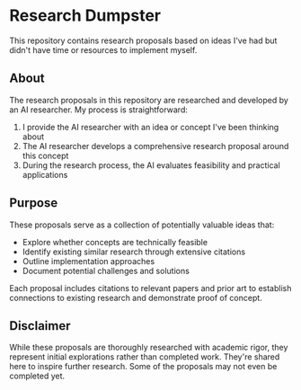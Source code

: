 # Research Dumpster

This repository contains research proposals based on ideas I've had but didn't have time or resources to implement myself.

## About

The research proposals in this repository are researched and developed by an AI researcher. My process is straightforward:

1. I provide the AI researcher with an idea or concept I've been thinking about
2. The AI researcher develops a comprehensive research proposal around this concept
3. During the research process, the AI evaluates feasibility and practical applications

## Purpose

These proposals serve as a collection of potentially valuable ideas that:
- Explore whether concepts are technically feasible
- Identify existing similar research through extensive citations
- Outline implementation approaches
- Document potential challenges and solutions

Each proposal includes citations to relevant papers and prior art to establish connections to existing research and demonstrate proof of concept.

## Disclaimer

While these proposals are thoroughly researched with academic rigor, they represent initial explorations rather than completed work. They're shared here to inspire further research.
Some of the proposals may not even be completed yet.